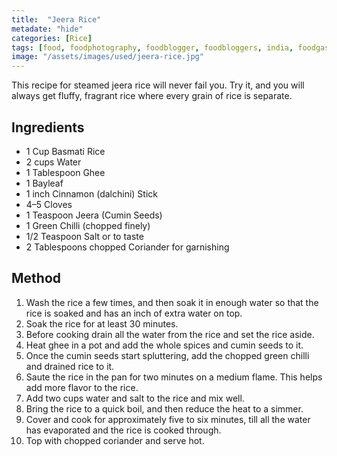 ```yaml
---
title:  "Jeera Rice"
metadate: "hide"
categories: [Rice]
tags: [food, foodphotography, foodblogger, foodbloggers, india, foodgasm, indianfood, love, foodcoma, foodporn,indiancooking, indianrecipe, foodlovers, indianfood, indianfoodbloggers, foodiesofinstagram, foodlove, indian, indiancouple, eatlocal, eathealthy, eatwell, desifood, trending, tasty, taste, yummyinmytummy, foodie, instafood, instafoodie, foodstagram, instagood, passionatepaprika, foodblog, easy, indian, recipe, mothersrecipe, cooking, easycooking, easyrecipe, simple, simplefood ]
image: "/assets/images/used/jeera-rice.jpg"
---
```


This recipe for steamed jeera rice will never fail you. Try it, and you will always get fluffy, fragrant rice where every grain of rice is separate.

## Ingredients

- 1 Cup Basmati Rice
- 2 cups Water 
- 1 Tablespoon Ghee
- 1 Bayleaf
- 1 inch Cinnamon (dalchini) Stick
- 4–5 Cloves
- 1 Teaspoon Jeera (Cumin Seeds)
- 1 Green Chilli (chopped finely)
- 1/2 Teaspoon Salt or to taste
- 2 Tablespoons chopped Coriander for garnishing

## Method

1. Wash the rice a few times, and then soak it in enough water so that the rice is soaked and has an inch of extra water on top. 
2. Soak the rice for at least 30 minutes.
3. Before cooking drain all the water from the rice and set the rice aside.
4. Heat ghee in a pot and add the whole spices and cumin seeds to it. 
5. Once the cumin seeds start spluttering, add the chopped green chilli and drained rice to it. 
6. Saute the rice in the pan for two minutes on a medium flame. This helps add more flavor to the rice.
7. Add two cups water and salt to the rice and mix well. 
8. Bring the rice to a quick boil, and then reduce the heat to a simmer. 
9. Cover and cook for approximately five to six minutes, till all the water has evaporated and the rice is cooked through. 
10. Top with chopped coriander and serve hot.

